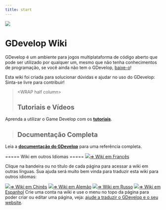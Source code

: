 ```yaml
---
title: start
---
```

![](/logocompleteeffecttranparent400x100.png)

# GDevelop Wiki

GDevelop é um ambiente para jogos multiplataforma de código aberto que pode ser utilizado por qualquer um, mesmo que não tenha conhecimentos de programação, se você ainda não tem o GDevelop, [baixe-o](https://gdevelop.io/download)!

Esta wiki foi criada para solucionar dúvidas e ajudar no uso do GDevelop: Sinta-se livre para contribuir!

>  \<WRAP half column\>
>
> ## Tutoriais e Vídeos
>
Aprenda a utilizar o Game Develop com os **[tutoriais](/pt/gdevelop/tutorials)**.

>
>
> ## Documentação Completa
>
Leia a **[documentação do GDevelop](/pt/gdevelop/documentation)** para uma referência completa.


===== Wiki em outros Idiomas ===== ![](/fr.png)[⇒ Wiki em Francês](/fr/start)

Clique na bandeira ou no título de cada página para acessar a wiki em outras línguas.
Sua ajuda será muito bem vinda para traduzir esta wiki para outros idiomas:

![](/zh.gif)[⇒ Wiki em Chinês](/zh/start)
![](/de.png)[⇒ Wiki em Alemão](/de/start)
![](/ru.png)[⇒ Wiki em Russo](/ru/start)
![](/es.png)[⇒ Wiki em Espanhol](/es/start)
Crie uma conta na wiki e use o menu no topo da página para poder criar ou editar uma página, veja: [ajude a traduzir o GDevelop e o seu website](http://crowdin.com/project/gdevelop).
